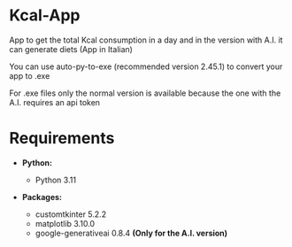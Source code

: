 # Kcal-App
App to get the total Kcal consumption in a day and in the version with A.I. it can generate diets (App in Italian)

You can use auto-py-to-exe (recommended version 2.45.1) to convert your app to .exe

For .exe files only the normal version is available because the one with the A.I. requires an api token

# Requirements
- **Python:**
  - Python 3.11

- **Packages:**
  - customtkinter 5.2.2
  - matplotlib 3.10.0
  - google-generativeai 0.8.4 **(Only for the A.I. version)**

